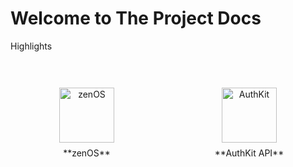 # Welcome to The Project Docs

Highlights

<!-- Inline CSS: paste this + the HTML below into index.md -->
<style>
/* wrapper/grid (targets mkdocs-material grid.cards structure) */
.grid.cards > ul {
  list-style: none;
  padding: 0;
  margin: 0;
  display: grid;
  gap: 1rem;
  grid-template-columns: repeat(auto-fit, minmax(220px, 1fr));
  align-items: stretch;
}

/* card (the li generated by grid.cards) */
.grid.cards > ul > li {
  border: 1px solid transparent;
  border-radius: 12px;
  padding: 1.25rem;
  display: flex;
  flex-direction: column;
  align-items: center;
  justify-content: center;
  text-align: center;
  transition: border-color .15s ease, box-shadow .15s ease, transform .08s ease;
  background: var(--md-surface-fill);
  min-height: 160px;
}

/* hover/focus state: blue border and subtle glow */
.grid.cards > ul > li:hover,
.grid.cards > ul > li:focus-within {
  border-color: #0ea5e9;
  box-shadow: 0 6px 18px rgba(14,165,233,0.09);
  transform: translateY(-2px);
}

/* feature-card internals */
.feature-card { display:flex; flex-direction:column; align-items:center; justify-content:center; gap:.5rem; }

/* icons: default show light, hide dark */
.feature-icon .icon--dark { display: none; }
.feature-icon .icon--light { display: inline-block; }

/* swap when Material theme is dark (slate) */
[data-md-color-scheme="slate"] .feature-icon .icon--dark { display:inline-block; }
[data-md-color-scheme="slate"] .feature-icon .icon--light { display:none; }

/* sizing: make svg reasonably large and centered */
.feature-icon img {
  width: 5.5rem; /* chỉnh to/nhỏ tại đây nếu muốn */
  height: auto;
  display: block;
  margin: 0 auto;
}

/* title style */
.feature-card strong {
  display: block;
  margin-top: 0.5rem;
  font-weight: 700;
  font-size: 1rem;
  color: var(--md-sys-typography-on-surface);
}

/* responsive */
@media (max-width: 520px) {
  .grid.cards > ul { grid-template-columns: 1fr; }
  .grid.cards > ul > li { min-height: 130px; }
}
</style>

<div class="grid cards" markdown>

- <div class="feature-card">
    <span class="feature-icon">
      <img class="icon icon--light" src="https://cdn.jsdelivr.net/gh/HiTECH-Corporation/The-Project-Docs@latest/assets/zenOS-Nature12.svg" alt="zenOS">
      <img class="icon icon--dark"  src="https://cdn.jsdelivr.net/gh/HiTECH-Corporation/The-Project-Docs@latest/assets/zenOS-Nature12-dark.svg"  alt="zenOS">
    </span>
    **zenOS**
  </div>

- <div class="feature-card">
    <span class="feature-icon">
      <img class="icon icon--light" src="https://cdn.jsdelivr.net/gh/HiTECH-Corporation/The-Project-Docs@latest/assets/AuthKit.svg" alt="AuthKit">
      <img class="icon icon--dark"  src="https://cdn.jsdelivr.net/gh/HiTECH-Corporation/The-Project-Docs@latest/assets/AuthKit.svg"  alt="AuthKit">
    </span>
    **AuthKit API**
  </div>

</div>
